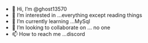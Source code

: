 - 👋 Hi, I’m @ghost13570
- 👀 I’m interested in ...everything except reading things
- 🌱 I’m currently learning ...MySql
- 💞️ I’m looking to collaborate on ... no one 
- 📫 How to reach me ...discord

<!---
ghost13570/ghost13570 is a ✨ special ✨ repository because its `README.md` (this file) appears on your GitHub profile.
You can click the Preview link to take a look at your changes.
--->
